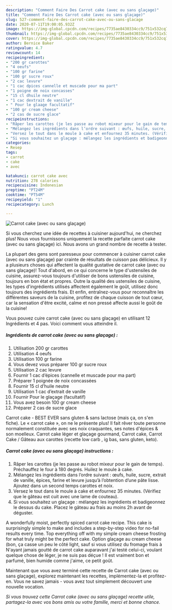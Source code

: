 ```yaml
---
description: "Comment Faire Des Carrot cake (avec ou sans glaçage)"
title: "Comment Faire Des Carrot cake (avec ou sans glaçage)"
slug: 527-comment-faire-des-carrot-cake-avec-ou-sans-glacage
date: 2020-07-11T19:00:05.932Z
image: https://img-global.cpcdn.com/recipes/7735ae8430334cc9/751x532cq70/carrot-cake-avec-ou-sans-glacage-photo-principale-de-la-recette.jpg
thumbnail: https://img-global.cpcdn.com/recipes/7735ae8430334cc9/751x532cq70/carrot-cake-avec-ou-sans-glacage-photo-principale-de-la-recette.jpg
cover: https://img-global.cpcdn.com/recipes/7735ae8430334cc9/751x532cq70/carrot-cake-avec-ou-sans-glacage-photo-principale-de-la-recette.jpg
author: Bernice Baker
ratingvalue: 4.7
reviewcount: 14
recipeingredient:
- "200 gr carottes"
- "4 oeufs"
- "100 gr farine"
- "100 gr sucre roux"
- "2 cac levure"
- "1 cac dpices cannelle et muscade pour ma part"
- "1 poigne de noix concasses"
- "15 cl dhuile neutre"
- "1 cac dextrait de vanille"
- " Pour le glaage facultatif"
- "100 gr cream cheese"
- "2 cas de sucre glace"
recipeinstructions:
- "Râper les carottes (je les passe au robot mixeur pour le gain de temps). Préchauffez le four à 180 degrés. Huilez le moule à cake."
- "Mélangez les ingrédients dans l’ordre suivant : œufs, huile, sucre, extrait de vanille, épices, farine et levure jusqu’à l’obtention d’une pâte lisse. Ajoutez dans un second temps carottes et noix."
- "Versez le tout dans le moule à cake et enfournez 35 minutes. (Vérifiez que le gâteau est cuit avec une lame de couteau)."
- "Si vous souhaitez un glaçage : mélangez les ingrédients et badigeonnez le dessus du cake. Placez le gâteau au frais au moins 2h avant de déguster."
categories:
- Resep
tags:
- carrot
- cake
- avec

katakunci: carrot cake avec 
nutrition: 278 calories
recipecuisine: Indonesian
preptime: "PT24M"
cooktime: "PT54M"
recipeyield: "1"
recipecategory: Lunch

---
```



![Carrot cake (avec ou sans glaçage)](https://img-global.cpcdn.com/recipes/7735ae8430334cc9/751x532cq70/carrot-cake-avec-ou-sans-glacage-photo-principale-de-la-recette.jpg)

Si vous cherchez une idée de recettes à cuisiner aujourd'hui, ne cherchez plus! Nous vous fournissons uniquement la recette parfaite carrot cake (avec ou sans glaçage) ici. Nous avons un grand nombre de recette à tester.

La plupart des gens sont paresseux pour commencer à cuisiner carrot cake (avec ou sans glaçage) par crainte de résultats de cuisson pas délicieux. Il y a plusieurs choses qui affectent la qualité gustative de carrot cake (avec ou sans glaçage)! Tout d'abord, en ce qui concerne le type d'ustensiles de cuisine, assurez-vous toujours d'utiliser de bons ustensiles de cuisine, toujours en bon état et propres. Outre la qualité des ustensiles de cuisine, les types d'ingrédients utilisés affectent également le goût, utilisez donc toujours des ingrédients frais. Et enfin, entraînez-vous pour reconnaître les différentes saveurs de la cuisine, profitez de chaque cuisson de tout cœur, car la sensation d'être excité, calme et non pressé affecte aussi le goût de la cuisine!

<!--inarticleads1-->

Vous pouvez cuire carrot cake (avec ou sans glaçage) en utilisant 12 Ingrédients et 4 pas. Voici comment vous atteindre il.

##### Ingrédients de carrot cake (avec ou sans glaçage) :

1. Utilisation 200 gr carottes
1. Utilisation 4 oeufs
1. Utilisation 100 gr farine
1. Vous devez vous préparer 100 gr sucre roux
1. Utilisation 2 cac levure
1. Fournir 1 cac d’épices (cannelle et muscade pour ma part)
1. Préparer 1 poignée de noix concassées
1. Fournir 15 cl d’huile neutre
1. Utilisation 1 cac d’extrait de vanille
1. Fournir  Pour le glaçage (facultatif)
1. Vous avez besoin 100 gr cream cheese
1. Préparer 2 cas de sucre glace


Carrot cake - BEST EVER sans gluten &amp; sans lactose (mais ça, on s&#39;en fiche). Le « carrot cake », on ne le présente plus! Il fait rêver toute personne normalement constituée avec ses noix craquantes, ses notes d&#39;épices &amp; son moelleux. Carrot cake léger et glaçage gourmand, Carrot cake, Carrot Cake / Gâteau aux carottes (recette low carb , ig bas, sans gluten, keto). 

<!--inarticleads2-->

##### Carrot cake (avec ou sans glaçage) instructions :

1. Râper les carottes (je les passe au robot mixeur pour le gain de temps). Préchauffez le four à 180 degrés. Huilez le moule à cake.
1. Mélangez les ingrédients dans l’ordre suivant : œufs, huile, sucre, extrait de vanille, épices, farine et levure jusqu’à l’obtention d’une pâte lisse. Ajoutez dans un second temps carottes et noix.
1. Versez le tout dans le moule à cake et enfournez 35 minutes. (Vérifiez que le gâteau est cuit avec une lame de couteau).
1. Si vous souhaitez un glaçage : mélangez les ingrédients et badigeonnez le dessus du cake. Placez le gâteau au frais au moins 2h avant de déguster.


A wonderfully moist, perfectly spiced carrot cake recipe. This cake is surprisingly simple to make and includes a step-by-step video for no-fail results every time. Top everything off with my simple cream cheese frosting for what truly might be the perfect cake. Option glaçage au cream cheese (bon, ça casse un peu le côté light, sauf si vous utilisez du fromage frais à N&#39;ayant jamais goutté de carrot cake auparavant j&#39;ai testé celui-ci, voulant quelque chose de léger, je ne suis pas déçue ! Il est vraiment bon et parfumé, bien humide comme j&#39;aime, ce petit goût. 

<!--inarticleads1-->

<p>
Maintenant que vous avez terminé cette recette de Carrot cake (avec ou sans glaçage), explorez maintenant les recettes, implémentez-la et profitez-en. Vous ne savez jamais - vous avez tout simplement découvert une nouvelle vocation.
</p>

<p>
<i>Si vous trouvez cette Carrot cake (avec ou sans glaçage) recette utile, partagez-la avec vos bons amis ou votre famille, merci et bonne chance.</i>
</p>
